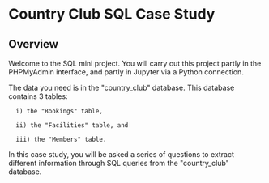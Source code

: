 # Country Club SQL Case Study

## Overview

Welcome to the SQL mini project. You will carry out this project partly in the PHPMyAdmin interface, and partly in Jupyter via a Python connection.

The data you need is in the "country_club" database. This database contains 3 tables:

      i) the "Bookings" table,

      ii) the "Facilities" table, and

      iii) the "Members" table.

In this case study, you will be asked a series of questions to extract different information through SQL queries from the "country_club" database.

